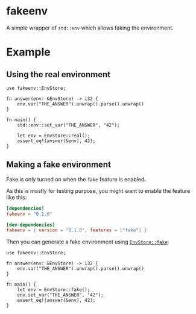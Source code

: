 # fakeenv

A simple wrapper of `std::env` which allows faking the environment.

[`std::env`]: https://doc.rust-lang.org/std/env/index.html

# Example

## Using the real environment

```
use fakeenv::EnvStore;

fn answer(env: &EnvStore) -> i32 {
    env.var("THE_ANSWER").unwrap().parse().unwrap()
}

fn main() {
    std::env::set_var("THE_ANSWER", "42");

    let env = EnvStore::real();
    assert_eq!(answer(&env), 42);
}
```

## Making a fake environment

Fake is only turned on when the `fake` feature is enabled.

As this is mostly for testing purpose, you might want to enable
the feature like this:

```toml
[dependencies]
fakeenv = "0.1.0"

[dev-dependencies]
fakeenv = { version = "0.1.0", features = ["fake"] }
```

Then you can generate a fake environment using [`EnvStore::fake`]:

[`EnvStore::fake`]: struct.EnvStore.html#method.fake

```
use fakeenv::EnvStore;

fn answer(env: &EnvStore) -> i32 {
    env.var("THE_ANSWER").unwrap().parse().unwrap()
}

fn main() {
    let env = EnvStore::fake();
    env.set_var("THE_ANSWER", "42");
    assert_eq!(answer(&env), 42);
}
```

